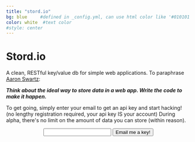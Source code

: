```yaml
---
title: "stord.io"
bg: blue     #defined in _config.yml, can use html color like '#010101'
color: white  #text color
#style: center
---
```


<span class="fa-stack subtlecircle" style="font-size:100px; background:rgba(255,255,255,0.1)">
  <i class="fa fa-database fa-stack-1x text-white"></i>
</span>

# Stord.io
A clean, RESTful key/value db for simple web applications. To paraphrase [Aaron Swartz](http://webpy.org/philosophy):

_**Think about the ideal way to store data in a web app. Write the code to make it happen.**_

To get going, simply enter your email to get an api key and start hacking! (no lengthy registration required, your api key IS your account) During alpha, there's no limit on the amount of data you can store (within reason).

<center>
<form action="http://stord.io/signup" method="post">
<input type="text" name="email">
<button class="btn btn-lg btn-default" type="submit">Email me a key!</button>
</form>
</center>
